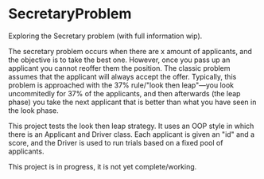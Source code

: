 # SecretaryProblem
Exploring the Secretary problem (with full information wip). 

The secretary problem occurs when there are x amount of applicants, and the objective is to take the best one. However, once you pass up an applicant you cannot reoffer them the position. The classic problem assumes that the applicant will always accept the offer. Typically, this problem is approached with the 37% rule/"look then leap"—you look uncommitedly for 37% of the applicants, and then afterwards (the leap phase) you take the next applicant that is better than what you have seen in the look phase. 

This project tests the look then leap strategy. It uses an OOP style in which there is an Applicant and Driver class. Each applicant is given an "id" and a score, and the Driver is used to run trials based on a fixed pool of applicants. 

This project is in progress, it is not yet complete/working.
